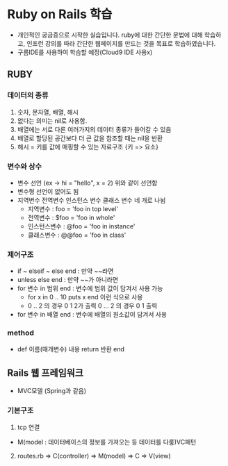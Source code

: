 # Ruby on Rails 학습
- 개인적인 궁금증으로 시작한 실습입니다. ruby에 대한 간단한 문법에 대해 학습하고, 인프런 강의를 따라 간단한 웹페이지를 만드는 것을 목표로 학습하였습니다.
- 구름IDE를 사용하여 학습할 예정(Cloud9 IDE 사용x)

## RUBY
### 데이터의 종류
1. 숫자, 문자열, 배열, 해시
2. 없다는 의미는 nil로 사용함.
3. 배열에는 서로 다른 여러가지의 데이터 종류가 들어갈 수 있음
4. 배열로 할당된 공간보다 더 큰 값을 참조할 때는 nil을 반환
5. 해시 = 키를 값에 매핑할 수 있는 자료구조 {키 => 요소}

### 변수와 상수
- 변수 선언 (ex -> hi = "hello", x = 2) 위와 같이 선언함
- 변수형 선언이 없어도 됨
- 지역변수 전역변수 인스턴스 변수 클래스 변수 네 개로 나뉨
	- 지역변수 : foo = 'foo in top level'
	- 전역변수 : $foo = 'foo in whole'
	- 인스턴스변수 : @foo = 'foo in instance'
	- 클래스변수 : @@foo = 'foo in class'

### 제어구조
- if ~ elseif ~ else end : 만약 ~~라면
- unless else end : 만약 ~~가 아니라면
- for 변수 in 범위 end : 변수에 범위 값이 담겨서 사용 가능
	- for x in 0 .. 10 puts x end 이런 식으로 사용
	- 0 .. 2 의 경우 0 1 2가 출력 0 ... 2 의 경우 0 1 출력
- for 변수 in 배열 end : 변수에 배열의 원소값이 담겨서 사용

### method
- def 이름(매개변수) 
 내용
 return 반환
 end
 
 ## Rails 웹 프레임워크
 - MVC모델 (Spring과 같음)
 
 ### 기본구조
 1. tcp 연결
 - M(model : 데이터베이스의 정보를 가져오는 등 데이터를 다룸)VC패턴
 2. routes.rb => C(controller) => M(model) => C => V(view) 
 
